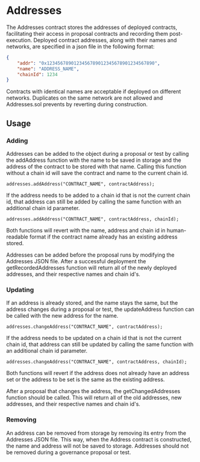 # Addresses

The Addresses contract stores the addresses of deployed contracts, facilitating their access in proposal contracts and recording them post-execution. Deployed contract addresses, along with their names and networks, are specified in a json file in the following format:

```json
{
    "addr": "0x1234567890123456789012345678901234567890",
    "name": "ADDRESS_NAME",
    "chainId": 1234
}
```

Contracts with identical names are acceptable if deployed on different networks. Duplicates on the same network are not allowed and Addresses.sol prevents by reverting during construction.

## Usage

### Adding

Addresses can be added to the object during a proposal or test by calling the
addAddress function with the name to be saved in storage and the address of the
contract to be stored with that name. Calling this function without a chain id will save the contract and name to the current chain id.

```solidity
addresses.addAddress("CONTRACT_NAME", contractAddress);
```

If the address needs to be added to a chain id that is not the current chain id, that address can still be added by calling the same function with an additional chain id parameter.

```solidity
addresses.addAddress("CONTRACT_NAME", contractAddress, chainId);
```

Both functions will revert with the name, address and chain id in human-readable format if the contract name already has an existing address stored.

Addresses can be added before the proposal runs by modifying the Addresses JSON file. After a successful deployment the getRecordedAddresses function will return all of the newly deployed addresses, and their respective names and chain id's.

### Updating

If an address is already stored, and the name stays the same, but the address changes during a proposal or test, the updateAddress function can be called with the new address for the name.

```solidity
addresses.changeAddress("CONTRACT_NAME", contractAddress);
```

If the address needs to be updated on a chain id that is not the current chain id, that address can still be updated by calling the same function with an additional chain id parameter.

```solidity
addresses.changeAddress("CONTRACT_NAME", contractAddress, chainId);
```

Both functions will revert if the address does not already have an address set or the address to be set is the same as the existing address.

After a proposal that changes the address, the getChangedAddresses function should be called. This will return all of the old addresses, new addresses, and their respective names and chain id's.

### Removing

An address can be removed from storage by removing its entry from the Addresses JSON file. This way, when the Address contract is constructed, the name and address will not be saved to storage. Addresses should not be removed during a governance proposal or test.
